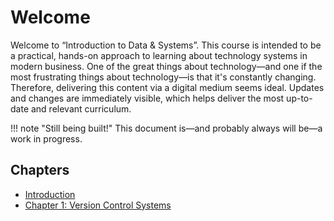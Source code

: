 # Welcome

Welcome to “Introduction to Data & Systems”. This course is intended to be a
practical, hands-on approach to learning about technology systems in modern
business. One of the great things about technology—and one if the most
frustrating things about technology—is that it's constantly changing. Therefore,
delivering this content via a digital medium seems ideal. Updates and changes
are immediately visible, which helps deliver the most up-to-date and relevant
curriculum.



!!! note "Still being built!"
    This document is—and probably always will be—a work in progress.

## Chapters

* [Introduction](systems/0-intro/)
* [Chapter 1: Version Control Systems](systems/1-vcs/)
